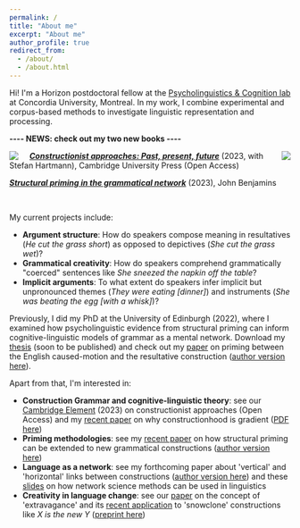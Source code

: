 ```yaml
---
permalink: /
title: "About me"
excerpt: "About me"
author_profile: true
redirect_from: 
  - /about/
  - /about.html
---
```


Hi! I'm a Horizon postdoctoral fellow at the <a href="https://psycholinguistics.weebly.com/">Psycholinguistics & Cognition lab</a> at Concordia University, Montreal. 
In my work, I combine experimental and corpus-based methods to investigate linguistic representation and processing.

<b>---- NEWS: check out my two new books ----</b>

<img align="left" style="margin-right: 20px" src="https://tungerer.github.io/images/Constructionist_approaches_cover.jpg" /> 
<img align="right" style="margin-left: 20px" src="https://tungerer.github.io/images/Structural_priming_cover.jpg" /> 

<b><i><a href="https://doi.org/10.1017/9781009308717">Constructionist approaches: Past, present, future</a></i></b> (2023, with Stefan Hartmann), Cambridge University Press (Open Access)

<b><i><a href="https://doi.org/10.1075/cal.35">Structural priming in the grammatical network</a></i></b> (2023), John Benjamins

<br/>

My current projects include:
<ul>
  <li><b>Argument structure</b>: How do speakers compose meaning in resultatives (<i>He cut the grass short</i>) as opposed to depictives (<i>She cut the grass wet</i>)?</li>
  <li><b>Grammatical creativity</b>: How do speakers comprehend grammatically "coerced" sentences like <i>She sneezed the napkin off the table</i>?</li>
  <li><b>Implicit arguments</b>: To what extent do speakers infer implicit but unpronounced themes (<i>They were eating [dinner]</i>) and instruments (<i>She was beating the egg [with a whisk]</i>)?</li>
</ul>

Previously, I did my PhD at the University of Edinburgh (2022), where I examined how psycholinguistic evidence from structural priming can inform cognitive-linguistic models of grammar as a mental network. Download my <a href="https://tungerer.github.io/files/Ungerer-2022-Structural-priming-in-the-grammatical-network.pdf">thesis</a> (soon to be published) and check out my <a href="https://doi.org/10.1515/cog-2020-0016">paper</a> on priming between the English caused-motion and the resultative construction (<a href="https://tungerer.github.io/files/Ungerer-2021-Using-structural-priming-to-test-links.pdf">author version here</a>).

Apart from that, I'm interested in:
<ul>
  <li><b>Construction Grammar and cognitive-linguistic theory</b>: see our <a href="https://doi.org/10.1017/9781009308717">Cambridge Element</a> (2023) on constructionist approaches (Open Access) and my <a href="https://doi.org/10.24338/cons-543">recent paper</a> on why constructionhood is gradient (<a href="https://tungerer.github.io/files/Ungerer-2023-Gradient-constructionhood.pdf">PDF here</a>)</li>
  <li><b>Priming methodologies</b>: see my <a href="https://doi.org/10.1515/gcla-2022-0008">recent paper</a> on how structural priming can be extended to new grammatical constructions (<a href="https://tungerer.github.io/files/Ungerer-2022-Extending-structural-priming.pdf">author version here</a>)</li>
  <li><b>Language as a network</b>: see my forthcoming paper about 'vertical' and 'horizontal' links between constructions (<a href="https://tungerer.github.io/files/Ungerer-forthc-Vertical-and-horizontal-links.pdf">author version here</a>) and these <a href="https://tungerer.github.io/files/Ungerer-2021-Network-science-methods.pdf">slides</a> on how network science methods can be used in linguistics</li>
  <li><b>Creativity in language change</b>: see our <a href="https://doi.org/10.1075/bjl.00058.ung">paper</a> on the concept of 'extravagance' and its <a href="https://doi.org/10.1017/S0022226723000117">recent application</a> to 'snowclone' constructions like <i>X is the new Y</i> (<a href="https://doi.org/10.31234/osf.io/y6a8g">preprint here</a>)</li>
</ul>
